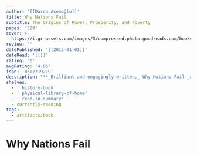 ```yaml
---
author: '[[Daron Acemoğlu]]'
title: Why Nations Fail
subtitle: The Origins of Power, Prosperity, and Poverty
pages: '529'
cover: >-
  https://i.gr-assets.com/images/S/compressed.photo.goodreads.com/books/1348987396l/12158480.jpg
review: ''
datePublished: '[[2012-01-01]]'
dateRead: '[[]]'
rating: '0'
avgRating: '4.06'
isbn: '0307719219'
description: "**_Brilliant and engagingly written,_ Why Nations Fail _answers the question that has stumped the experts for centuries: Why are some nations rich and others poor, divided by wealth and poverty, health and sickness, food and famine?  \n  \n_**Is it culture, the weather, geography? Perhaps ignorance of what the right policies are?  \n  \nSimply, no. None of these factors is either definitive or destiny. Otherwise, how to explain why Botswana has become one of the fastest growing countries in the world, while other African nations, such as Zimbabwe, the Congo, and Sierra Leone, are mired in poverty and violence?  \n  \nDaron Acemoglu and James Robinson conclusively show that it is man-made political and economic institutions that underlie economic success (or lack of it). Korea, to take just one of their fascinating examples, is a remarkably homogeneous nation, yet the people of North Korea are among the poorest on earth while their brothers and sisters in South Korea are among the richest. The south forged a society that created incentives, rewarded innovation, and allowed everyone to participate in economic opportunities. The economic success thus spurred was sustained because the government became accountable and responsive to citizens and the great mass of people. Sadly, the people of the north have endured decades of famine, political repression, and very different economic institutions—with no end in sight. The differences between the Koreas is due to the politics that created these completely different institutional trajectories.  \n  \nBased on fifteen years of original research Acemoglu and Robinson marshall extraordinary historical evidence from the Roman Empire, the Mayan city-states, medieval Venice, the Soviet Union, Latin America, England, Europe, the United States, and Africa to build a new theory of political economy with great relevance for the big questions of today, including:  \n  \n\_\_ - China has built an authoritarian growth machine. Will it continue to grow at such high speed and\_overwhelm the West?  \n\_\_ - Are America’s best days behind it? Are we moving from a virtuous circle in which efforts by elites to aggrandize power are resisted to a vicious one that enriches and empowers a small minority?  \n\_\_ - What is the most effective way to help move billions of people from the rut of poverty to prosperity? More  \nphilanthropy from the wealthy nations of the West? Or learning the hard-won lessons of Acemoglu and Robinson’s breakthrough ideas on the interplay between inclusive political and economic institutions?  \n  \n_Why Nations Fail_ will change the way you look at—and understand—the world."
shelves:
  - ' history-book'
  - ' physical-library-of-home'
  - ' read-in-summary'
  - currently-reading
tags:
  - artifacts/book
---
```

#  Why Nations Fail
